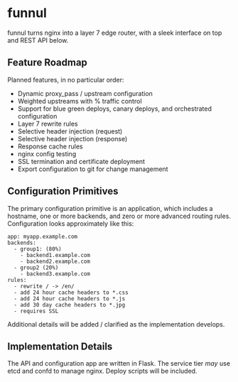 # funnul

funnul turns nginx into a layer 7 edge router, with a sleek interface on top and REST API below.

## Feature Roadmap

Planned features, in no particular order:

- Dynamic proxy_pass / upstream configuration
- Weighted upstreams with % traffic control
- Support for blue green deploys, canary deploys, and orchestrated configuration
- Layer 7 rewrite rules
- Selective header injection (request)
- Selective header injection (response)
- Response cache rules
- nginx config testing
- SSL termination and certificate deployment
- Export configuration to git for change management

## Configuration Primitives

The primary configuration primitive is an application, which includes a hostname, one or more backends, and zero or more advanced routing rules. Configuration looks approximately like this:

    app: myapp.example.com
    backends:
      - group1: (80%)
        - backend1.example.com
        - backend2.example.com
      - group2 (20%)
        - backend3.example.com
    rules:
      - rewrite / -> /en/
      - add 24 hour cache headers to *.css
      - add 24 hour cache headers to *.js
      - add 30 day cache headers to *.jpg
      - requires SSL

Additional details will be added / clarified as the implementation develops.

## Implementation Details

The API and configuration app are written in Flask. The service tier *may* use etcd and confd to manage nginx. Deploy scripts will be included.

